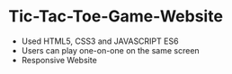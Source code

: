 # Tic-Tac-Toe-Game-Website

- Used HTML5, CSS3 and JAVASCRIPT ES6
- Users can play one-on-one on the same screen
- Responsive Website
